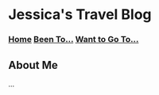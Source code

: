 

# Jessica's Travel Blog

### [Home](./home.md)    [Been To...](./beenTo.md)    [Want to Go To...](./wantToGoTo.md)

## About Me

...

